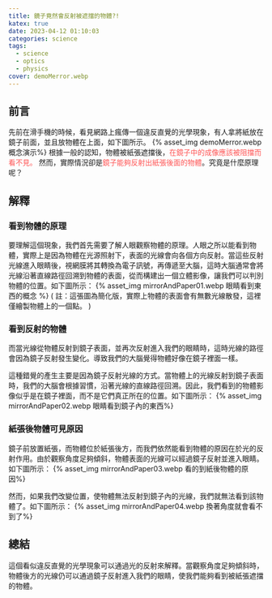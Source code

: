 ```yaml
---
title: 鏡子竟然會反射被遮擋的物體?!
katex: true
date: 2023-04-12 01:10:03
categories: science
tags:
  - science
  - optics
  - physics
cover: demoMerror.webp
---
```


## 前言
先前在滑手機的時候，看見網路上瘋傳一個違反直覺的光學現象，有人拿將紙放在鏡子前面，並且放物體在上面，如下圖所示。
{% asset_img demoMerror.webp 概念演示%}
根據一般的認知，物體被紙張遮擋後，<font color=#F55>在鏡子中的成像應該被阻擋而看不見。</font>
然而，實際情況卻是<font color=#F55>鏡子能夠反射出紙張後面的物體</font>。究竟是什麼原理呢？

## 解釋
### 看到物體的原理
要理解這個現象，我們首先需要了解人眼觀察物體的原理。人眼之所以能看到物體，實際上是因為物體在光源照射下，表面的光線會向各個方向反射。當這些反射光線進入眼睛後，視網膜將其轉換為電子訊號，再傳遞至大腦，這時大腦通常會將光線沿著直線路徑回溯到物體的表面，從而構建出一個立體影像，讓我們可以判別物體的位置。如下圖所示：
{% asset_img mirrorAndPaper01.webp 眼睛看到東西的概念 %}
( 註：這張圖為簡化版，實際上物體的表面會有無數光線散發，這裡僅繪製物體上的一個點。 )

### 看到反射的物體
而當光線從物體反射到鏡子表面，並再次反射進入我們的眼睛時，這時光線的路徑會因為鏡子反射發生變化。導致我們的大腦覺得物體好像在鏡子裡面一樣。

這種錯覺的產生主要是因為鏡子反射光線的方式。當物體上的光線反射到鏡子表面時，我們的大腦會根據習慣，沿著光線的直線路徑回溯。因此，我們看到的物體影像似乎是在鏡子裡面，而不是它們真正所在的位置。如下圖所示：
{% asset_img mirrorAndPaper02.webp 眼睛看到鏡子內的東西%}

### 紙張後物體可見原因
鏡子前放置紙張，而物體位於紙張後方，而我們依然能看到物體的原因在於光的反射作用。由於觀察角度足夠傾斜，物體表面的光線可以經過鏡子反射並進入眼睛。如下圖所示：
{% asset_img mirrorAndPaper03.webp 看的到紙後物體的原因%}

然而，如果我們改變位置，使物體無法反射到鏡子內的光線，我們就無法看到該物體了。如下圖所示：
{% asset_img mirrorAndPaper04.webp 換著角度就會看不到了%}

## 總結
這個看似違反直覺的光學現象可以通過光的反射來解釋。當觀察角度足夠傾斜時，物體後方的光線仍可以通過鏡子反射進入我們的眼睛，使我們能夠看到被紙張遮擋的物體。

